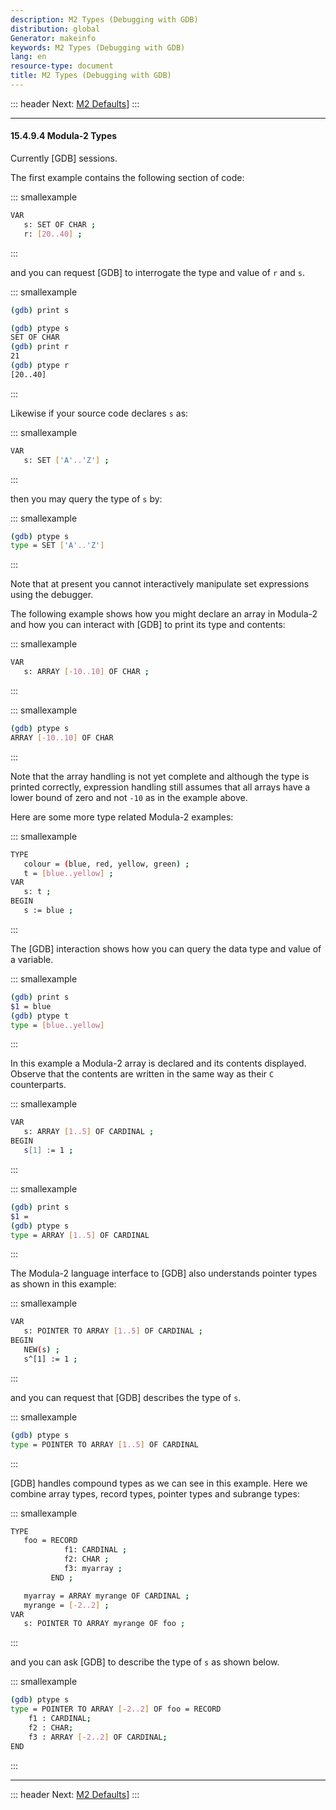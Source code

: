 ```yaml
---
description: M2 Types (Debugging with GDB)
distribution: global
Generator: makeinfo
keywords: M2 Types (Debugging with GDB)
lang: en
resource-type: document
title: M2 Types (Debugging with GDB)
---
```

::: header
Next: [M2 Defaults](M2-Defaults.html#M2-Defaults)]
:::

---

#### 15.4.9.4 Modula-2 Types

Currently [GDB] sessions.

The first example contains the following section of code:

::: smallexample

```bash
VAR
   s: SET OF CHAR ;
   r: [20..40] ;
```

:::

and you can request [GDB] to interrogate the type and value of `r` and `s`.

::: smallexample

```bash
(gdb) print s

(gdb) ptype s
SET OF CHAR
(gdb) print r
21
(gdb) ptype r
[20..40]
```

:::

Likewise if your source code declares `s` as:

::: smallexample

```bash
VAR
   s: SET ['A'..'Z'] ;
```

:::

then you may query the type of `s` by:

::: smallexample

```bash
(gdb) ptype s
type = SET ['A'..'Z']
```

:::

Note that at present you cannot interactively manipulate set expressions using the debugger.

The following example shows how you might declare an array in Modula-2 and how you can interact with [GDB] to print its type and contents:

::: smallexample

```bash
VAR
   s: ARRAY [-10..10] OF CHAR ;
```

:::

::: smallexample

```bash
(gdb) ptype s
ARRAY [-10..10] OF CHAR
```

:::

Note that the array handling is not yet complete and although the type is printed correctly, expression handling still assumes that all arrays have a lower bound of zero and not `-10` as in the example above.

Here are some more type related Modula-2 examples:

::: smallexample

```bash
TYPE
   colour = (blue, red, yellow, green) ;
   t = [blue..yellow] ;
VAR
   s: t ;
BEGIN
   s := blue ;
```

:::

The [GDB] interaction shows how you can query the data type and value of a variable.

::: smallexample

```bash
(gdb) print s
$1 = blue
(gdb) ptype t
type = [blue..yellow]
```

:::

In this example a Modula-2 array is declared and its contents displayed. Observe that the contents are written in the same way as their `C` counterparts.

::: smallexample

```bash
VAR
   s: ARRAY [1..5] OF CARDINAL ;
BEGIN
   s[1] := 1 ;
```

:::

::: smallexample

```bash
(gdb) print s
$1 = 
(gdb) ptype s
type = ARRAY [1..5] OF CARDINAL
```

:::

The Modula-2 language interface to [GDB] also understands pointer types as shown in this example:

::: smallexample

```bash
VAR
   s: POINTER TO ARRAY [1..5] OF CARDINAL ;
BEGIN
   NEW(s) ;
   s^[1] := 1 ;
```

:::

and you can request that [GDB] describes the type of `s`.

::: smallexample

```bash
(gdb) ptype s
type = POINTER TO ARRAY [1..5] OF CARDINAL
```

:::

[GDB] handles compound types as we can see in this example. Here we combine array types, record types, pointer types and subrange types:

::: smallexample

```bash
TYPE
   foo = RECORD
            f1: CARDINAL ;
            f2: CHAR ;
            f3: myarray ;
         END ;

   myarray = ARRAY myrange OF CARDINAL ;
   myrange = [-2..2] ;
VAR
   s: POINTER TO ARRAY myrange OF foo ;
```

:::

and you can ask [GDB] to describe the type of `s` as shown below.

::: smallexample

```bash
(gdb) ptype s
type = POINTER TO ARRAY [-2..2] OF foo = RECORD
    f1 : CARDINAL;
    f2 : CHAR;
    f3 : ARRAY [-2..2] OF CARDINAL;
END 
```

:::

---

::: header
Next: [M2 Defaults](M2-Defaults.html#M2-Defaults)]
:::
